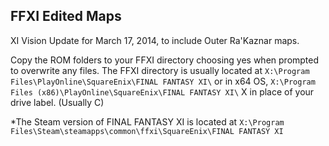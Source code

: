 ## FFXI Edited Maps

XI Vision Update for March 17, 2014, to include Outer Ra'Kaznar maps.

Copy the ROM folders to your FFXI directory choosing yes when prompted to overwrite any files. The FFXI directory is usually located at 
`X:\Program Files\PlayOnline\SquareEnix\FINAL FANTASY XI\` or in x64 OS, `X:\Program Files (x86)\PlayOnline\SquareEnix\FINAL FANTASY XI\` 
X in place of your drive label. (Usually C)

*The Steam version of FINAL FANTASY XI is located at `X:\Program Files\Steam\steamapps\common\ffxi\SquareEnix\FINAL FANTASY XI`  
